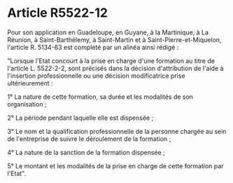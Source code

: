 # Article R5522-12

Pour son application en Guadeloupe, en Guyane, à la Martinique, à La Réunion, à Saint-Barthélemy, à Saint-Martin et à Saint-Pierre-et-Miquelon, l'article R. 5134-63 est complété par un alinéa ainsi rédigé : 

"Lorsque l'Etat concourt à la prise en charge d'une formation au titre de l'article L. 5522-2-2, sont précisés dans la décision d'attribution de l'aide à l'insertion professionnelle ou une décision modificatrice prise ultérieurement : 

1° La nature de cette formation, sa durée et les modalités de son organisation ; 

2° La période pendant laquelle elle est dispensée ; 

3° Le nom et la qualification professionnelle de la personne chargée au sein de l'entreprise de suivre le déroulement de la formation ; 

4° La nature de la sanction de la formation dispensée ; 

5° Le montant et les modalités de la prise en charge de cette formation par l'Etat".